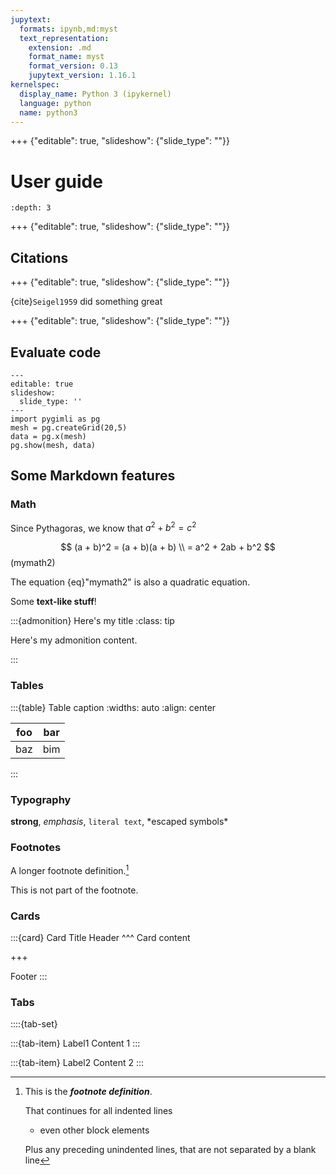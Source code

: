 ```yaml
---
jupytext:
  formats: ipynb,md:myst
  text_representation:
    extension: .md
    format_name: myst
    format_version: 0.13
    jupytext_version: 1.16.1
kernelspec:
  display_name: Python 3 (ipykernel)
  language: python
  name: python3
---
```


+++ {"editable": true, "slideshow": {"slide_type": ""}}

# User guide

```{contents}Table of Content
:depth: 3
```

+++ {"editable": true, "slideshow": {"slide_type": ""}}

## Citations

+++ {"editable": true, "slideshow": {"slide_type": ""}}

{cite}`Seigel1959` did something great

+++ {"editable": true, "slideshow": {"slide_type": ""}}

## Evaluate code

```{code-cell} ipython3
---
editable: true
slideshow:
  slide_type: ''
---
import pygimli as pg
mesh = pg.createGrid(20,5)
data = pg.x(mesh)
pg.show(mesh, data)
```


## Some Markdown features


### Math

Since Pythagoras, we know that $a^2 + b^2 = c^2$

$$
(a + b)^2  =  (a + b)(a + b) \\
           =  a^2 + 2ab + b^2
$$ (mymath2)

The equation {eq}"mymath2" is also a quadratic equation.

Some **text-like stuff**!

:::{admonition} Here's my title
:class: tip

Here's my admonition content.

:::

### Tables

:::{table} Table caption
:widths: auto
:align: center

| foo | bar |
| --- | --- |
| baz | bim |
:::

### Typography

**strong**, _emphasis_, `literal text`, \*escaped symbols\*

### Footnotes

A longer footnote definition.[^mylongdef]

[^mylongdef]: This is the _**footnote definition**_.

    That continues for all indented lines

    - even other block elements

    Plus any preceding unindented lines,
that are not separated by a blank line

This is not part of the footnote.

### Cards

:::{card} Card Title
Header
^^^
Card content

+++

Footer
:::

### Tabs

::::{tab-set}

:::{tab-item} Label1
Content 1
:::

:::{tab-item} Label2
Content 2
:::
